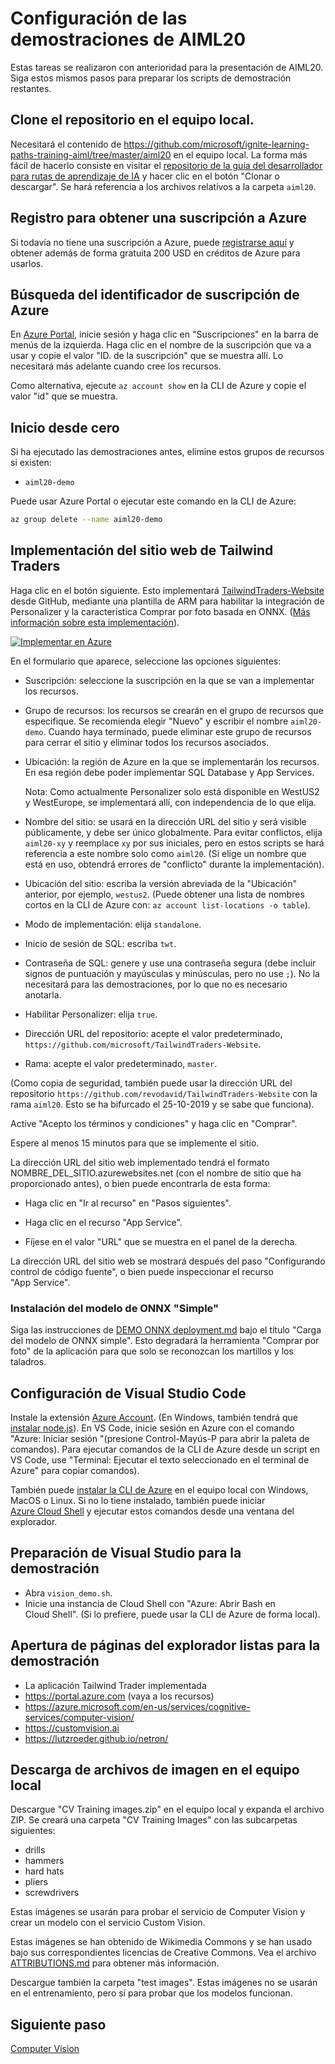# <a name="setup-for-aiml20-demos"></a>Configuración de las demostraciones de AIML20

Estas tareas se realizaron con anterioridad para la presentación de AIML20. Siga estos mismos pasos para preparar los scripts de demostración restantes.

## <a name="clone-the-repository-to-your-local-machine"></a>Clone el repositorio en el equipo local.

Necesitará el contenido de https://github.com/microsoft/ignite-learning-paths-training-aiml/tree/master/aiml20 en el equipo local. La forma más fácil de hacerlo consiste en visitar el [repositorio de la guía del desarrollador para rutas de aprendizaje de IA](https://github.com/microsoft/ignite-learning-paths-training-aiml) y hacer clic en el botón "Clonar o descargar". Se hará referencia a los archivos relativos a la carpeta `aiml20`.

## <a name="sign-up-for-an-azure-subscription"></a>Registro para obtener una suscripción a Azure

Si todavía no tiene una suscripción a Azure, puede [registrarse aquí](https://azure.microsoft.com/free/?WT.mc_id=msignitethetour2019-github-aiml20) y obtener además de forma gratuita 200 USD en créditos de Azure para usarlos. 

## <a name="find-your-azure-subcription-id"></a>Búsqueda del identificador de suscripción de Azure

En [Azure Portal](https://portal.azure.com), inicie sesión y haga clic en "Suscripciones" en la barra de menús de la izquierda. Haga clic en el nombre de la suscripción que va a usar y copie el valor "ID. de la suscripción" que se muestra allí. Lo necesitará más adelante cuando cree los recursos.

Como alternativa, ejecute `az account show` en la CLI de Azure y copie el valor "id" que se muestra.

## <a name="start-fresh"></a>Inicio desde cero

 Si ha ejecutado las demostraciones antes, elimine estos grupos de recursos si existen:
 
 - `aiml20-demo`

 Puede usar Azure Portal o ejecutar este comando en la CLI de Azure:

 ```sh
 az group delete --name aiml20-demo
 ```

## <a name="deploy-the-tailwind-traders-website"></a>Implementación del sitio web de Tailwind Traders

Haga clic en el botón siguiente. Esto implementará [TailwindTraders-Website](https://github.com/Microsoft/TailwindTraders-Website) desde GitHub, mediante una plantilla de ARM para habilitar la integración de Personalizer y la característica Comprar por foto basada en ONNX. ([Más información sobre esta implementación](https://github.com/microsoft/TailwindTraders-Website/blob/master/Source/Tailwind.Traders.Web/Standalone/README.md)).

[![Implementar en Azure](https://azuredeploy.net/deploybutton.svg)](https://portal.azure.com/?feature.customportal=false#create/Microsoft.Template/uri/https%3A%2F%2Fraw.githubusercontent.com%2FMicrosoft%2FTailwindTraders-Website%2Fmaster%2Fazuredeploy.json)

En el formulario que aparece, seleccione las opciones siguientes:

* Suscripción: seleccione la suscripción en la que se van a implementar los recursos.

* Grupo de recursos: los recursos se crearán en el grupo de recursos que especifique.
  Se recomienda elegir "Nuevo" y escribir el nombre `aiml20-demo`. Cuando haya terminado, puede eliminar este grupo de recursos para cerrar el sitio y eliminar todos los recursos asociados.

* Ubicación: la región de Azure en la que se implementarán los recursos. En esa región debe poder implementar SQL Database y App Services. 

  Nota: Como actualmente Personalizer solo está disponible en WestUS2 y WestEurope, se implementará allí, con independencia de lo que elija.

* Nombre del sitio: se usará en la dirección URL del sitio y será visible públicamente, y debe ser único globalmente. Para evitar conflictos, elija `aiml20-xy` y reemplace `xy` por sus iniciales, pero en estos scripts se hará referencia a este nombre solo como `aiml20`. (Si elige un nombre que está en uso, obtendrá errores de "conflicto" durante la implementación).

* Ubicación del sitio: escriba la versión abreviada de la "Ubicación" anterior, por ejemplo, `westus2`.
  (Puede obtener una lista de nombres cortos en la CLI de Azure con: `az account
  list-locations -o table`).

* Modo de implementación: elija `standalone`.

* Inicio de sesión de SQL: escriba `twt`.

* Contraseña de SQL: genere y use una contraseña segura (debe incluir signos de puntuación y mayúsculas y minúsculas, pero no use `;`). No la necesitará para las demostraciones, por lo que no es necesario anotarla.

* Habilitar Personalizer: elija `true`.

* Dirección URL del repositorio: acepte el valor predeterminado, `https://github.com/microsoft/TailwindTraders-Website`.

* Rama: acepte el valor predeterminado, `master`.

(Como copia de seguridad, también puede usar la dirección URL del repositorio `https://github.com/revodavid/TailwindTraders-Website` con la rama `aiml20`.
Esto se ha bifurcado el 25-10-2019 y se sabe que funciona).

Active "Acepto los términos y condiciones" y haga clic en "Comprar".

Espere al menos 15 minutos para que se implemente el sitio. 

La dirección URL del sitio web implementado tendrá el formato NOMBRE_DEL_SITIO.azurewebsites.net (con el nombre de sitio que ha proporcionado antes), o bien puede encontrarla de esta forma:

* Haga clic en "Ir al recurso" en "Pasos siguientes".

* Haga clic en el recurso "App Service".

* Fíjese en el valor "URL" que se muestra en el panel de la derecha.

La dirección URL del sitio web se mostrará después del paso "Configurando control de código fuente", o bien puede inspeccionar el recurso "App Service".

### <a name="install-the-simple-onnx-model"></a>Instalación del modelo de ONNX "Simple"

Siga las instrucciones de [DEMO ONNX deployment.md](DEMO%20ONNX%20deployment.md#load-the-simple-onnx-model) bajo el título "Carga del modelo de ONNX simple". Esto degradará la herramienta "Comprar por foto" de la aplicación para que solo se reconozcan los martillos y los taladros.

## <a name="configure-visual-studio-code"></a>Configuración de Visual Studio Code

Instale la extensión [Azure Account](https://marketplace.visualstudio.com/items?itemName=ms-vscode.azure-account).
(En Windows, también tendrá que [instalar node.js](https://nodejs.org/)). En VS Code, inicie sesión en Azure con el comando "Azure: Iniciar sesión "(presione Control-Mayús-P para abrir la paleta de comandos). Para ejecutar comandos de la CLI de Azure desde un script en VS Code, use "Terminal: Ejecutar el texto seleccionado en el terminal de Azure" para copiar comandos).

También puede [instalar la CLI de Azure](https://docs.microsoft.com/en-us/cli/azure/install-azure-cli?view=azure-cli-latest&WT.mc_id=https://docs.microsoft.com/cli/azure/install-azure-cli?view=azure-cli-latest&WT.mc_id=msignitethetour2019-github-aiml20) en el equipo local con Windows, MacOS o Linux. Si no lo tiene instalado, también puede iniciar [Azure Cloud Shell](https://docs.microsoft.com/en-us/azure/cloud-shell/overview?WT.mc_id=msignitethetour2019-github-aiml20) y ejecutar estos comandos desde una ventana del explorador. 

## <a name="prepare-visual-studio-for-demo"></a>Preparación de Visual Studio para la demostración

- Abra `vision_demo.sh`.
- Inicie una instancia de Cloud Shell con "Azure: Abrir Bash en Cloud Shell". (Si lo prefiere, puede usar la CLI de Azure de forma local).   

## <a name="open-browser-pages-ready-to-demo"></a>Apertura de páginas del explorador listas para la demostración

* La aplicación Tailwind Trader implementada 
* https://portal.azure.com (vaya a los recursos)  
* https://azure.microsoft.com/en-us/services/cognitive-services/computer-vision/
* https://customvision.ai
* https://lutzroeder.github.io/netron/

## <a name="download-image-files-to-local-machine"></a>Descarga de archivos de imagen en el equipo local

Descargue "CV Training images.zip" en el equipo local y expanda el archivo ZIP. Se creará una carpeta "CV Training Images" con las subcarpetas siguientes:

* drills
* hammers
* hard hats
* pliers
* screwdrivers

Estas imágenes se usarán para probar el servicio de Computer Vision y crear un modelo con el servicio Custom Vision.

Estas imágenes se han obtenido de Wikimedia Commons y se han usado bajo sus correspondientes licencias de Creative Commons. Vea el archivo [ATTRIBUTIONS.md](https://github.com/microsoft/ignite-learning-paths-training-aiml/blob/master/aiml20/CV%20training%20images/ATTRIBUTIONS.md) para obtener más información.

Descargue también la carpeta "test images". Estas imágenes no se usarán en el entrenamiento, pero sí para probar que los modelos funcionan.

## <a name="next-step"></a>Siguiente paso

[Computer Vision](DEMO%20Computer%20Vision.md)
